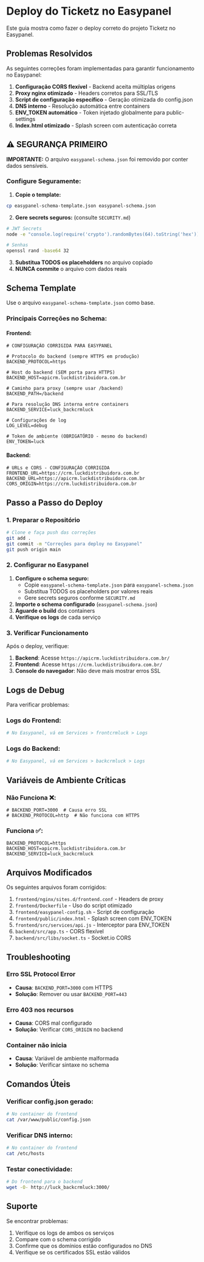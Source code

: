 # Deploy do Ticketz no Easypanel

Este guia mostra como fazer o deploy correto do projeto Ticketz no Easypanel.

## Problemas Resolvidos

As seguintes correções foram implementadas para garantir funcionamento no Easypanel:

1. **Configuração CORS flexível** - Backend aceita múltiplas origens
2. **Proxy nginx otimizado** - Headers corretos para SSL/TLS
3. **Script de configuração específico** - Geração otimizada do config.json
4. **DNS interno** - Resolução automática entre containers
5. **ENV_TOKEN automático** - Token injetado globalmente para public-settings
6. **Index.html otimizado** - Splash screen com autenticação correta

## ⚠️ SEGURANÇA PRIMEIRO

**IMPORTANTE:** O arquivo `easypanel-schema.json` foi removido por conter dados sensíveis.

### Configure Seguramente:

1. **Copie o template:**
```bash
cp easypanel-schema-template.json easypanel-schema.json
```

2. **Gere secrets seguros:** (consulte `SECURITY.md`)
```bash
# JWT Secrets
node -e "console.log(require('crypto').randomBytes(64).toString('hex'))"

# Senhas
openssl rand -base64 32
```

3. **Substitua TODOS os placeholders** no arquivo copiado
4. **NUNCA commite** o arquivo com dados reais

## Schema Template

Use o arquivo `easypanel-schema-template.json` como base.

### Principais Correções no Schema:

#### Frontend:
```env
# CONFIGURAÇÃO CORRIGIDA PARA EASYPANEL

# Protocolo do backend (sempre HTTPS em produção)
BACKEND_PROTOCOL=https

# Host do backend (SEM porta para HTTPS) 
BACKEND_HOST=apicrm.luckdistribuidora.com.br

# Caminho para proxy (sempre usar /backend)
BACKEND_PATH=/backend

# Para resolução DNS interna entre containers
BACKEND_SERVICE=luck_backcrmluck

# Configurações de log
LOG_LEVEL=debug

# Token de ambiente (OBRIGATÓRIO - mesmo do backend)
ENV_TOKEN=luck
```

#### Backend:
```env
# URLs e CORS - CONFIGURAÇÃO CORRIGIDA
FRONTEND_URL=https://crm.luckdistribuidora.com.br
BACKEND_URL=https://apicrm.luckdistribuidora.com.br
CORS_ORIGIN=https://crm.luckdistribuidora.com.br
```

## Passo a Passo do Deploy

### 1. Preparar o Repositório
```bash
# Clone e faça push das correções
git add .
git commit -m "Correções para deploy no Easypanel"
git push origin main
```

### 2. Configurar no Easypanel

1. **Configure o schema seguro:**
   - Copie `easypanel-schema-template.json` para `easypanel-schema.json`
   - Substitua TODOS os placeholders por valores reais
   - Gere secrets seguros conforme `SECURITY.md`
2. **Importe o schema configurado** (`easypanel-schema.json`)
3. **Aguarde o build** dos containers
4. **Verifique os logs** de cada serviço

### 3. Verificar Funcionamento

Após o deploy, verifique:

1. **Backend**: Acesse `https://apicrm.luckdistribuidora.com.br/`
2. **Frontend**: Acesse `https://crm.luckdistribuidora.com.br/`
3. **Console do navegador**: Não deve mais mostrar erros SSL

## Logs de Debug

Para verificar problemas:

### Logs do Frontend:
```bash
# No Easypanel, vá em Services > frontcrmluck > Logs
```

### Logs do Backend:
```bash
# No Easypanel, vá em Services > backcrmluck > Logs
```

## Variáveis de Ambiente Críticas

### Não Funciona ❌:
```env
# BACKEND_PORT=3000  # Causa erro SSL
# BACKEND_PROTOCOL=http  # Não funciona com HTTPS
```

### Funciona ✅:
```env
BACKEND_PROTOCOL=https
BACKEND_HOST=apicrm.luckdistribuidora.com.br
BACKEND_SERVICE=luck_backcrmluck
```

## Arquivos Modificados

Os seguintes arquivos foram corrigidos:

1. `frontend/nginx/sites.d/frontend.conf` - Headers de proxy
2. `frontend/Dockerfile` - Uso do script otimizado  
3. `frontend/easypanel-config.sh` - Script de configuração
4. `frontend/public/index.html` - Splash screen com ENV_TOKEN
5. `frontend/src/services/api.js` - Interceptor para ENV_TOKEN
6. `backend/src/app.ts` - CORS flexível
7. `backend/src/libs/socket.ts` - Socket.io CORS

## Troubleshooting

### Erro SSL Protocol Error
- **Causa**: `BACKEND_PORT=3000` com HTTPS
- **Solução**: Remover ou usar `BACKEND_PORT=443`

### Erro 403 nos recursos
- **Causa**: CORS mal configurado
- **Solução**: Verificar `CORS_ORIGIN` no backend

### Container não inicia
- **Causa**: Variável de ambiente malformada
- **Solução**: Verificar sintaxe no schema

## Comandos Úteis

### Verificar config.json gerado:
```bash
# No container do frontend
cat /var/www/public/config.json
```

### Verificar DNS interno:
```bash
# No container do frontend  
cat /etc/hosts
```

### Testar conectividade:
```bash
# Do frontend para o backend
wget -O- http://luck_backcrmluck:3000/
```

## Suporte

Se encontrar problemas:

1. Verifique os logs de ambos os serviços
2. Compare com o schema corrigido
3. Confirme que os domínios estão configurados no DNS
4. Verifique se os certificados SSL estão válidos 